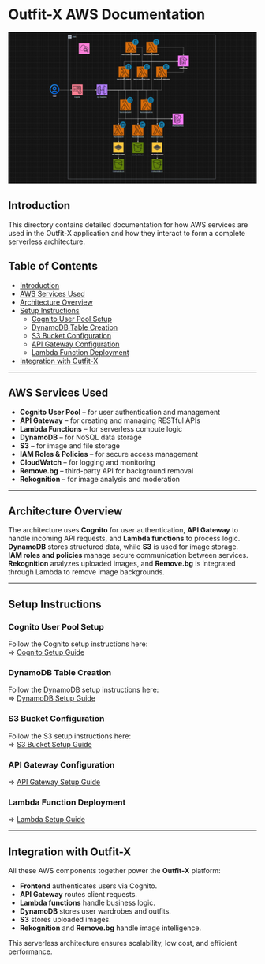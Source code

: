 # Outfit-X AWS Documentation

![AWS Architecture Overview](/aws/assets/aws_skeleton_img/skeleton_glob.png)

## Introduction

This directory contains detailed documentation for how AWS services are used in the Outfit-X application and how they interact to form a complete serverless architecture.

## Table of Contents

- [Introduction](#introduction)
- [AWS Services Used](#aws-services-used)
- [Architecture Overview](#architecture-overview)
- [Setup Instructions](#setup-instructions)
  - [Cognito User Pool Setup](#cognito-user-pool-setup)
  - [DynamoDB Table Creation](#dynamodb-table-creation)
  - [S3 Bucket Configuration](#s3-bucket-configuration)
  - [API Gateway Configuration](#api-gateway-configuration)
  - [Lambda Function Deployment](#lambda-function-deployment)
- [Integration with Outfit-X](#integration-with-outfit-x)

---

## AWS Services Used

- **Cognito User Pool** – for user authentication and management
- **API Gateway** – for creating and managing RESTful APIs
- **Lambda Functions** – for serverless compute logic
- **DynamoDB** – for NoSQL data storage
- **S3** – for image and file storage
- **IAM Roles & Policies** – for secure access management
- **CloudWatch** – for logging and monitoring
- **Remove.bg** – third-party API for background removal
- **Rekognition** – for image analysis and moderation

---

## Architecture Overview

The architecture uses **Cognito** for user authentication, **API Gateway** to handle incoming API requests, and **Lambda functions** to process logic.  
**DynamoDB** stores structured data, while **S3** is used for image storage.  
**IAM roles and policies** manage secure communication between services.  
**Rekognition** analyzes uploaded images, and **Remove.bg** is integrated through Lambda to remove image backgrounds.

---

## Setup Instructions

### Cognito User Pool Setup

Follow the Cognito setup instructions here:  
=> [Cognito Setup Guide](/aws/CognitoSetup.md)

### DynamoDB Table Creation

Follow the DynamoDB setup instructions here:  
=> [DynamoDB Setup Guide](/aws/DynamoDBSetup.md)

### S3 Bucket Configuration

Follow the S3 setup instructions here:  
=> [S3 Bucket Setup Guide](/aws/S3BucketSetup.md)

### API Gateway Configuration

=> [API Gateway Setup Guide](/aws/APIGatewaySetup.md)

### Lambda Function Deployment

=> [Lambda Setup Guide](/aws/LambdaSetup.md)

---

## Integration with Outfit-X

All these AWS components together power the **Outfit-X** platform:

- **Frontend** authenticates users via Cognito.
- **API Gateway** routes client requests.
- **Lambda functions** handle business logic.
- **DynamoDB** stores user wardrobes and outfits.
- **S3** stores uploaded images.
- **Rekognition** and **Remove.bg** handle image intelligence.

This serverless architecture ensures scalability, low cost, and efficient performance.
